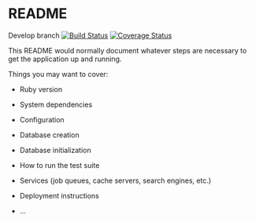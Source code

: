 # README

Develop branch 
[![Build Status](https://travis-ci.org/NickelGit/TaskManager.svg?branch=develop)](https://travis-ci.org/NickelGit/TaskManager)
[![Coverage Status](https://coveralls.io/repos/github/NickelGit/TaskManager/badge.svg?branch=develop)](https://coveralls.io/github/NickelGit/TaskManager?branch=develop)

This README would normally document whatever steps are necessary to get the
application up and running.

Things you may want to cover:

* Ruby version

* System dependencies

* Configuration

* Database creation

* Database initialization

* How to run the test suite

* Services (job queues, cache servers, search engines, etc.)

* Deployment instructions

* ...
